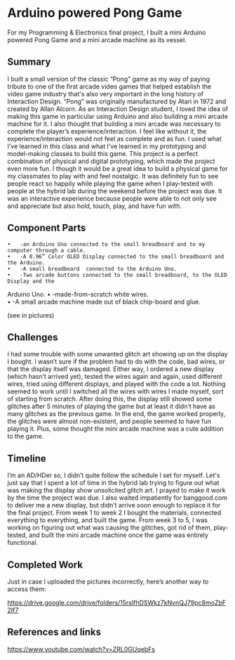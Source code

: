 # Arduino powered Pong Game

For my Programming & Electronics final project, I built a mini Arduino powered Pong Game and a mini arcade machine as its vessel.  

## Summary

I built a small version of the classic “Pong” game as my way of paying tribute to one of the first arcade video games that helped establish the video game industry that's also very important in the long history of Interaction Design. “Pong” was originally manufactured by Atari in 1972 and created by Allan Alcorn. As an Interaction Design student, I loved the idea of making this game in particular using Arduino and also building a mini arcade machine for it. I also thought that building a mini arcade was necessary to complete the player’s experience/interaction. I feel like without it, the experience/interaction would not feel as complete and as fun. I used what I’ve learned in this class and what I’ve learned in my prototyping and model-making classes to build this game. This project is a perfect combination of physical and digital prototyping, which made the project even more fun. I though it would be a great idea to build a physical game for my classmates to play with and feel nostalgic. It was definitely fun to see people react so happily while playing the game when I play-tested with people at the hybrid lab during the weekend before the project was due. It was an interactive experience because people were able to not only see and appreciate but also hold, touch, play, and have fun with. 

## Component Parts

	•	-an Arduino Uno connected to the small breadboard and to my computer through a cable. 
	•	-A 0.96” Color OLED Display connected to the small breadboard and the Arduino. 
	•	-A small breadboard  connected to the Arduino Uno. 
	•	-Two arcade buttons connected to the small breadboard, to the OLED Display and the 
Arduino Uno. 
	•	-made-from-scratch white wires.  
	•	-A small arcade machine made out of black chip-board and glue. 

(see in pictures)
  

## Challenges

I had some trouble with some unwanted glitch art showing up on the display I bought. I wasn’t sure if the problem had to do with the code, bad wires, or that the display itself was damaged. Either way, I ordered a new display (which hasn’t arrived yet), tested the wires again and again, used different wires, tried using different displays, and played with the code a lot. Nothing seemed to work until I switched all the wires with wires I made myself, sort of starting from scratch. After doing this, the display still showed some glitches after 5 minutes of playing the game but at least it didn’t have as many glitches as the previous game. In the end, the game worked properly, the glitches were almost non-existent, and people seemed to have fun playing it. Plus, some thought the mini arcade machine was a cute addition to the game. 

## Timeline

I’m an AD/HDer so, I didn’t quite follow the schedule I set for myself. Let's just say that I spent a lot of time in the hybrid lab trying to figure out what was making the display show unsolicited glitch art. I prayed to make it work by the time the project was due. I also waited impatiently for banggood.com to deliver me a new display, but didn’t arrive soon enough to replace it for the final project. From week 1 to week 2 I bought the materials, connected everything to everything, and built the game. From week 3 to 5, I was working on figuring out what was causing the glitches, got rid of them, play-tested, and built the mini arcade machine once the game was entirely functional. 

## Completed Work

Just in case I uploaded the pictures incorrectly, here’s another way to access them: 

https://drive.google.com/drive/folders/15rsIfhDSWkz7kNvnQJ79pc8moZbF2If7


## References and links

https://www.youtube.com/watch?v=ZRL0GUqebFs
